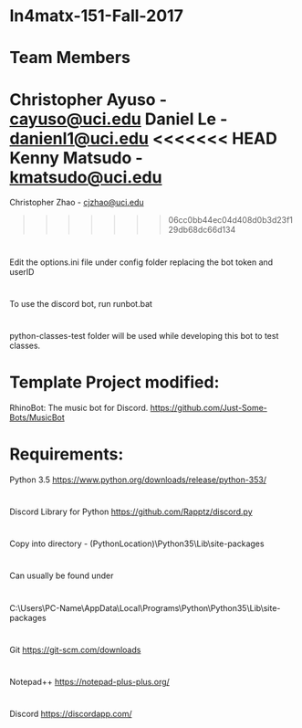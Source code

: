 # In4matx-151-Fall-2017
#
# Team Members
 Christopher Ayuso - cayuso@uci.edu
 Daniel Le - danienl1@uci.edu
<<<<<<< HEAD
 Kenny Matsudo - kmatsudo@uci.edu
=======
 Christopher Zhao - cjzhao@uci.edu
>>>>>>> 06cc0bb44ec04d408d0b3d23f129db68dc66d134
#
 Edit the options.ini file under config folder
 replacing the bot token and userID
#
 To use the discord bot, run runbot.bat
#
 python-classes-test folder will be used while developing this bot
 to test classes.
# 
# Template Project modified:
 RhinoBot: The music bot for Discord.
 https://github.com/Just-Some-Bots/MusicBot
#
# Requirements:
 Python 3.5
 https://www.python.org/downloads/release/python-353/
#
 Discord Library for Python
 https://github.com/Rapptz/discord.py
#
 Copy into directory - (PythonLocation)\Python35\Lib\site-packages
#
Can usually be found under 
#
 C:\Users\PC-Name\AppData\Local\Programs\Python\Python35\Lib\site-packages
#
 Git
 https://git-scm.com/downloads
#
 Notepad++
 https://notepad-plus-plus.org/
#
 Discord
 https://discordapp.com/
